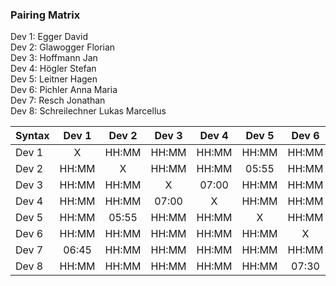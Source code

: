 ### Pairing Matrix
Dev 1: Egger David <br/>
Dev 2: Glawogger Florian <br/>
Dev 3: Hoffmann Jan <br/>
Dev 4: Högler Stefan <br/>
Dev 5: Leitner Hagen <br/>
Dev 6: Pichler Anna Maria <br/>
Dev 7: Resch Jonathan <br/>
Dev 8: Schreilechner Lukas Marcellus <br/>


| Syntax      | Dev 1   	  | Dev 2   	  | Dev 3   	  | Dev 4   	  | Dev 5   	  | Dev 6   	  | Dev 7   	  | Dev 8   	  |
| :---        |    :----:   |    :----:   |    :----:   |    :----:   |    :----:   |    :----:   |    :----:   |    :----:   |
| Dev 1       | X           | HH:MM       | HH:MM       | HH:MM       | HH:MM       | HH:MM       | 06:45       | HH:MM       |
| Dev 2       | HH:MM       | X           | HH:MM       | HH:MM       | 05:55       | HH:MM       | HH:MM       | HH:MM       |
| Dev 3       | HH:MM       | HH:MM       | X           | 07:00       | HH:MM       | HH:MM       | HH:MM       | HH:MM       |
| Dev 4       | HH:MM       | HH:MM       | 07:00       | X           | HH:MM       | HH:MM       | HH:MM       | HH:MM       |
| Dev 5       | HH:MM       | 05:55       | HH:MM       | HH:MM       | X           | HH:MM       | HH:MM       | HH:MM       |
| Dev 6       | HH:MM       | HH:MM       | HH:MM       | HH:MM       | HH:MM       | X           | HH:MM       | 07:30       |
| Dev 7       | 06:45       | HH:MM       | HH:MM       | HH:MM       | HH:MM       | HH:MM       | X           | HH:MM       |
| Dev 8       | HH:MM       | HH:MM       | HH:MM       | HH:MM       | HH:MM       | 07:30       | HH:MM       | X           |
